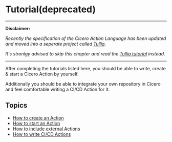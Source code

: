 # Tutorial(deprecated)

---------------------------------------------------------------------------------

**Disclaimer:**

*Recently the specification of the Cicero Action Language has been updated and moved into a seperate project called [Tullia](https://github.com/input-output-hk/tullia).*

*It's stronlgy advised to skip this chapter and read the [Tullia tutorial](./tullia.md) instead.*

----------------------------------------------------------------------------------

After completing the tutorials listed here, you should be able to write, create & start a Cicero Action by yourself.

Additionally you should be able to integrate your own repository in Cicero and feel comfortable writing a CI/CD Action for it.

## Topics
- [How to create an Action](./tutorial-1.md)
- [How to start an Action](./tutorial-2.md)
- [How to include external Actions](./tutorial-3.md)
- [How to write CI/CD Actions](./tutorial-4.md)
